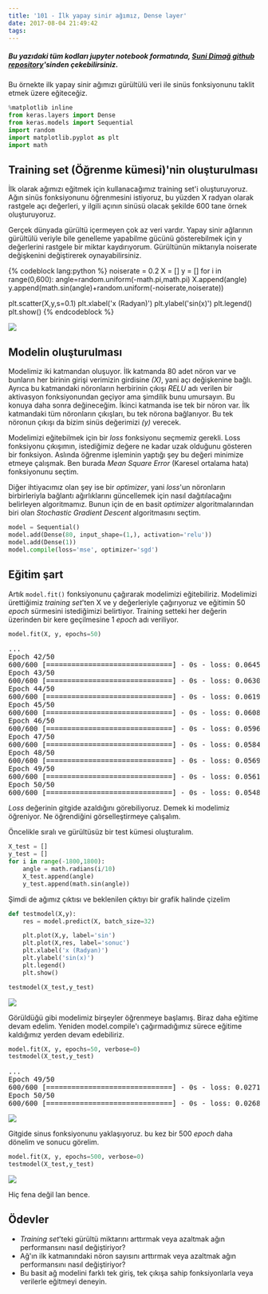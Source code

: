 ```yaml
---
title: '101 - İlk yapay sinir ağımız, Dense layer'
date: 2017-08-04 21:49:42
tags:
---
```

##### Bu yazıdaki tüm kodları jupyter notebook formatında, [Suni Dimağ github repository](https://github.com/azmesai/suni-dimag)'sinden çekebilirsiniz.

Bu örnekte ilk yapay sinir ağımızı gürültülü veri ile sinüs fonksiyonunu taklit etmek üzere eğiteceğiz.

```python
%matplotlib inline
from keras.layers import Dense
from keras.models import Sequential
import random
import matplotlib.pyplot as plt
import math
```

## Training set (Öğrenme kümesi)'nin oluşturulması

İlk olarak ağımızı eğitmek için kullanacağımız training set'i oluşturuyoruz. Ağın sinüs fonksiyonunu öğrenmesini istiyoruz, bu yüzden X radyan olarak rastgele açı değerleri, y ilgili açının sinüsü olacak şekilde 600 tane örnek oluşturuyoruz.

Gerçek dünyada gürültü içermeyen çok az veri vardır. Yapay sinir ağlarının gürültülü veriyle bile genelleme yapabilme gücünü  gösterebilmek için y değerlerini rastgele bir miktar kaydırıyorum. Gürültünün miktarıyla noiserate değişkenini değiştirerek oynayabilirsiniz.

{% codeblock lang:python %}
noiserate = 0.2
X = []
y = []
for i in range(0,600):
    angle=random.uniform(-math.pi,math.pi)
    X.append(angle)
    y.append(math.sin(angle)+random.uniform(-noiserate,noiserate))

plt.scatter(X,y,s=0.1)
plt.xlabel('x (Radyan)')
plt.ylabel('sin(x)')
plt.legend()
plt.show()
{% endcodeblock %}

![](1.png#white)

## Modelin oluşturulması

Modelimiz iki katmandan oluşuyor. İlk katmanda 80 adet nöron var ve bunların her birinin girişi verimizin girdisine *(X)*, yani açı değişkenine bağlı. Ayrıca bu katmandaki nöronların herbirinin çıkışı *RELU* adı verilen bir aktivasyon fonksiyonundan geçiyor ama şimdilik bunu umursayın. Bu konuya daha sonra değineceğim. İkinci katmanda ise tek bir nöron var. İlk katmandaki tüm nöronların çıkışları, bu tek nörona bağlanıyor. Bu tek nöronun çıkışı da bizim sinüs değerimizi *(y)* verecek.

Modelimizi eğitebilmek için bir *loss* fonksiyonu seçmemiz gerekli. Loss fonksiyonu çıkışımın, istediğimiz değere ne kadar uzak olduğunu gösteren bir fonksiyon. Aslında öğrenme işleminin yaptığı şey bu değeri minimize etmeye çalışmak. Ben burada *Mean Square Error* (Karesel ortalama hata) fonksiyonunu seçtim.

Diğer ihtiyacımız olan şey ise bir *optimizer*, yani *loss*'un nöronların birbirleriyla bağlantı ağırlıklarını güncellemek için nasıl dağıtılacağını belirleyen algoritmamız. Bunun için de en basit *optimizer* algoritmalarından biri olan *Stochastic Gradient Descent* algoritmasını seçtim.

```python
model = Sequential()
model.add(Dense(80, input_shape=(1,), activation='relu'))
model.add(Dense(1))
model.compile(loss='mse', optimizer='sgd')
```

## Eğitim şart

Artık `model.fit()` fonksiyonunu çağırarak modelimizi eğitebiliriz. Modelimizi ürettiğimiz *training set*'ten X ve y değerleriyle çağırıyoruz ve eğitimin 50 *epoch* sürmesini istediğimizi belirtiyor. Training setteki her değerin üzerinden bir kere geçilmesine 1 *epoch* adı veriliyor.

```python
model.fit(X, y, epochs=50)
```

<pre>
...
Epoch 42/50
600/600 [==============================] - 0s - loss: 0.0645     
Epoch 43/50
600/600 [==============================] - 0s - loss: 0.0630     
Epoch 44/50
600/600 [==============================] - 0s - loss: 0.0619     
Epoch 45/50
600/600 [==============================] - 0s - loss: 0.0608     
Epoch 46/50
600/600 [==============================] - 0s - loss: 0.0596     
Epoch 47/50
600/600 [==============================] - 0s - loss: 0.0584     
Epoch 48/50
600/600 [==============================] - 0s - loss: 0.0569     
Epoch 49/50
600/600 [==============================] - 0s - loss: 0.0561     
Epoch 50/50
600/600 [==============================] - 0s - loss: 0.0548  
</pre>

*Loss* değerinin gitgide azaldığını görebiliyoruz. Demek ki modelimiz öğreniyor. Ne öğrendiğini görselleştirmeye çalışalım.

Öncelikle sıralı ve gürültüsüz bir test kümesi oluşturalım.

```python
X_test = []
y_test = []
for i in range(-1800,1800):
    angle = math.radians(i/10)
    X_test.append(angle)
    y_test.append(math.sin(angle))
```

Şimdi de ağımız çıktısı ve beklenilen çıktıyı bir grafik halinde çizelim

```python
def testmodel(X,y):
    res = model.predict(X, batch_size=32)

    plt.plot(X,y, label='sin')
    plt.plot(X,res, label='sonuc')
    plt.xlabel('x (Radyan)')
    plt.ylabel('sin(x)')
    plt.legend()
    plt.show()

testmodel(X_test,y_test)
```

![](2.png)

Görüldüğü gibi modelimiz birşeyler öğrenmeye başlamış. Biraz daha eğitime devam edelim. Yeniden model.compile'ı çağırmadığımız sürece eğitime kaldığımız yerden devam edebiliriz.

```python
model.fit(X, y, epochs=50, verbose=0)
testmodel(X_test,y_test)
```

<pre>
...
Epoch 49/50
600/600 [==============================] - 0s - loss: 0.0271     
Epoch 50/50
600/600 [==============================] - 0s - loss: 0.0268
</pre>

![](3.png)

Gitgide sinus fonksiyonunu yaklaşıyoruz. bu kez bir 500 *epoch* daha dönelim ve sonucu görelim.

```python
model.fit(X, y, epochs=500, verbose=0)
testmodel(X_test,y_test)
```

![](4.png)

Hiç fena değil lan bence.

## Ödevler

- *Training set*'teki gürültü miktarını arttırmak veya azaltmak ağın performansını nasıl değiştiriyor?
- Ağ'ın ilk katmanındaki nöron sayısını arttırmak veya azaltmak ağın performansını nasıl değiştiriyor?
- Bu basit ağ modelini farklı tek giriş, tek çıkışa sahip fonksiyonlarla veya verilerle eğitmeyi deneyin.
